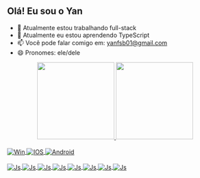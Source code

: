 ## Olá! Eu sou o Yan

- 🔭 Atualmente estou trabalhando full-stack
- 🌱 Atualmente eu estou aprendendo TypeScript
- 📫 Você pode falar comigo em: yanfsb01@gmail.com
- 😄 Pronomes: ele/dele

<div align="center">
  <a href="https://github.com/YanFer010">
  <img height="180em" src="https://github-readme-stats.vercel.app/api?username=YanFer010&show_icons=true&theme=dracula&include_all_commits=true&count_private=true"/>
  <img height="180em" src="https://github-readme-stats.vercel.app/api/top-langs/?username=YanFer010&layout=compact&langs_count=7&theme=dracula"/>
</div>
<div style="display: inline_block"><br>
  <img align="center" alt="Win" src="https://img.shields.io/badge/Windows-0078D6?style=for-the-badge&logo=windows&logoColor=white">
  <img align="center" alt="IOS"  src="https://img.shields.io/badge/iOS-000000?style=for-the-badge&logo=ios&logoColor=white">
  <img align="center" alt="Android"  src="https://img.shields.io/badge/Android-3DDC84?style=for-the-badge&logo=android&logoColor=white">
</div><br />
<div style="display: inline_block">
  <img align="center" alt="Js" src="https://img.shields.io/badge/CSS-239120?&style=for-the-badge&logo=css3&logoColor=white">
  <img align="center" alt="Js" src="https://img.shields.io/badge/HTML-239120?style=for-the-badge&logo=html5&logoColor=white">
  <img align="center" alt="Js" src="https://img.shields.io/badge/Python-3776AB?style=for-the-badge&logo=python&logoColor=white">
  <img align="center" alt="Js" src="https://img.shields.io/badge/JavaScript-F7DF1E?style=for-the-badge&logo=javascript&logoColor=black">
  <img align="center" alt="Js" src="https://img.shields.io/badge/Node.js-43853D?style=for-the-badge&logo=node.js&logoColor=white">
  <img align="center" alt="Js" src="https://img.shields.io/badge/PHP-777BB4?style=for-the-badge&logo=php&logoColor=white">
  <img align="center" alt="Js" src="https://img.shields.io/badge/React-20232A?style=for-the-badge&logo=react&logoColor=61DAFB">
  <img align="center" alt="Js" src="https://img.shields.io/badge/React_Native-20232A?style=for-the-badge&logo=react&logoColor=61DAFB">
</div>
